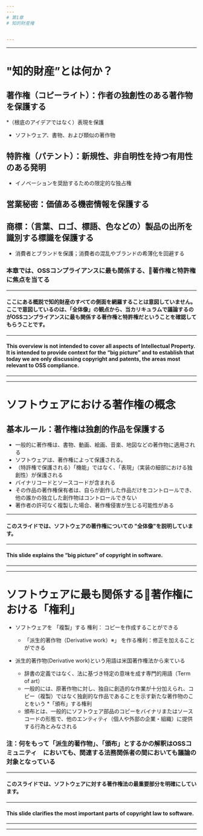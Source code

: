 ```yaml
---
---
# 第1章
# 知的財産権


---
```

---
# "知的財産”とは何か？

## 著作権（コピーライト）：作者の独創性のある著作物を保護する 
  *（根底のアイデアではなく）表現を保護 
  * ソフトウェア、書物、および類似の著作物

## 特許権（パテント）：新規性、非自明性を持つ有用性のある発明
  * イノベーションを奨励するための限定的な独占権

## 営業秘密：価値ある機密情報を保護する

## 商標：（言葉、ロゴ、標語、色などの）製品の出所を識別する標識を保護する
  * 消費者とブランドを保護；消費者の混乱やブランドの希薄化を回避する

### 本章では、OSSコンプライアンスに最も関係する、著作権と特許権に焦点を当てる

---
#### ここにある概説で知的財産のすべての側面を網羅することは意図していません。 ここで意図しているのは、「全体像」の観点から、当カリキュラムで議論するのがOSSコンプライアンスに最も関係する著作権と特許権だということを確認してもらうことです。
---
#### This overview is not intended to cover all aspects of Intellectual Property. It is intended to provide context for the “big picture” and to establish that today we are only discussing copyright and patents, the areas most relevant to OSS compliance.


---
---

# ソフトウェアにおける著作権の概念

## 基本ルール：著作権は独創的作品を保護する
  * 一般的に著作権は、書物、動画、絵画、音楽、地図などの著作物に適用される
  * ソフトウェアは、著作権によって保護される。
  * （特許権で保護される）「機能」ではなく、「表現」（実装の細部における独創性）が保護される
  * バイナリコードとソースコードが含まれる
  * その作品の著作権保有者は、自らが創作した作品だけをコントロールでき、他の誰かの独立した創作物はコントロールできない
  * 著作者の許可なく複製した場合、著作権侵害が生じる可能性がある

---

#### このスライドでは、ソフトウェアの著作権についての "全体像"を説明しています。

---
#### This slide explains the “big picture” of copyright in software.

---
---
# ソフトウェアに最も関係する著作権における「権利」

  * ソフトウェアを 「複製」する 権利： コピーを作成することができる
    * 「派生的著作物（Derivative work）※」 を作る権利：修正を加えることができる

  * 派生的著作物(Derivative work)という用語は米国著作権法から来ている
    * 辞書の定義ではなく、法に基づき特定の意味を成す専門的用語（Term of art）
    * 一般的には、原著作物に対し、独自に創造的な作業が十分加えられ、コピー（複製）ではなく独創的な作品であることを示す新たな著作物のことをいう
  *「頒布」する権利
    * 頒布とは、一般的にソフトウェア部品のコピーをバイナリまたはソースコードの形態で、他のエンティティ（個人や外部の企業・組織）に提供する行為とみなされる  

### 注：何をもって「派生的著作物」、「頒布」とするかの解釈はOSSコミュニティ　においても、関連する法務関係者の間においても議論の対象となっている

---
#### このスライドでは、ソフトウェアに対する著作権法の最重要部分を明確にしています。
---
#### This slide clarifies the most important parts of copyright law to software.

---
---
